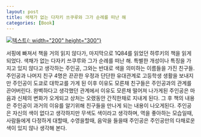 ```yaml
---
layout: post
title: 색채가 없는 다자키 쓰쿠루와 그가 순례를 떠난 해
categories: [Book]
---
```


[![텍스트](http://image.yes24.com/Goods/9104090/800x0){: width="200" height="300"}](http://www.yes24.com/Product/Goods/9104090?scode=032&OzSrank=1)


서핑에 빠져서 책을 거의 읽지 않다가, 마지막으로 1Q84를  읽었던 하루키의 책을 읽게 되었다.
색채가 없는 다자키 쓰쿠루와 그가 순례를 떠난 해.
특별한 개성이나 특징을 가지고 있지 않다고 생각하는 주인공, 그와는 반대로 색을 의미하는 이름들을 가진 친구들. 주인공과 나머지 친구 4명은 끈끈한 우정과 단단한 유대관계로 고등학생 생활을 보내지만 주인공이 도쿄로 대학교를 가게 된 이후 이유도 모른채 친구들은 주인공과의 관계를 끈어버린다.
완벽하다고 생각했던 관계에서 이유도 모른채 떨어져 나가게된 주인공은 마음과 신체의 변화가 오게되고 상처는 오랬동안 간직한채로 지내게 된다. 그 후 책의 내용은 주인공이 과거의 이유를 알기위해 친구들을 만나게 되는 내용이 나오게된다.
주인공은 자신의 색이 없다고 생각하지만 무색도 색이라고 생각하며, 역을 좋아하는 모습일때, 사람들에게 다정하게 대할때, 수영을할때, 음악을 들을때 주인공은 주인공만의 다채로운 색이 있지 않나 생각해 본다.